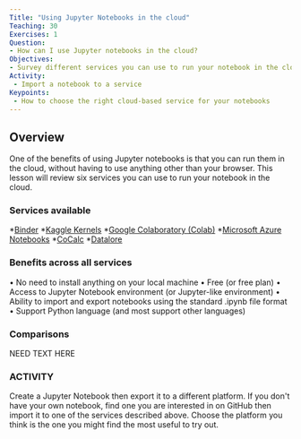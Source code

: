 ```yaml
---
Title: "Using Jupyter Notebooks in the cloud"
Teaching: 30
Exercises: 1
Question:
- How can I use Jupyter notebooks in the cloud?
Objectives:
- Survey different services you can use to run your notebook in the cloud
Activity:
 - Import a notebook to a service
Keypoints:
 - How to choose the right cloud-based service for your notebooks
---
```


## Overview

One of the benefits of using Jupyter notebooks is that you can run them in the cloud, without having to use anything other than your browser. This lesson will review six services you can use to run your notebook in the cloud.

### Services available

*[Binder](https://mybinder.org/)
*[Kaggle Kernels](https://www.kaggle.com/kernels)
*[Google Colaboratory (Colab)](https://colab.research.google.com)
*[Microsoft Azure Notebooks](https://notebooks.azure.com/)
*[CoCalc](https://cocalc.com/doc/jupyter-notebook.html)
*[Datalore](https://datalore.io/)

### Benefits across all services

•	No need to install anything on your local machine
•	Free (or free plan)
•	Access to Jupyter Notebook environment (or Jupyter-like environment)
•	Ability to import and export notebooks using the standard .ipynb file format
•	Support Python language (and most support other languages)

### Comparisons

NEED TEXT HERE

### ACTIVITY

Create a Jupyter Notebook then export it to a different platform. If you don't have your own notebook, find one you are interested in on GitHub then import it to one of the services described above. Choose the platform you think is the one you might find the most useful to try out. 
